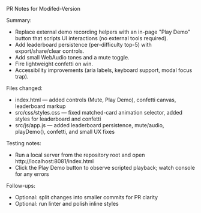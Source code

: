 PR Notes for Modifed-Version

Summary:
- Replace external demo recording helpers with an in-page "Play Demo" button that scripts UI interactions (no external tools required).
- Add leaderboard persistence (per-difficulty top-5) with export/share/clear controls.
- Add small WebAudio tones and a mute toggle.
- Fire lightweight confetti on win.
- Accessibility improvements (aria labels, keyboard support, modal focus trap).

Files changed:
- index.html — added controls (Mute, Play Demo), confetti canvas, leaderboard markup
- src/css/styles.css — fixed matched-card animation selector, added styles for leaderboard and confetti
- src/js/app.js — added leaderboard persistence, mute/audio, playDemo(), confetti, and small UX fixes

Testing notes:
- Run a local server from the repository root and open http://localhost:8081/index.html
- Click the Play Demo button to observe scripted playback; watch console for any errors

Follow-ups:
- Optional: split changes into smaller commits for PR clarity
- Optional: run linter and polish inline styles
